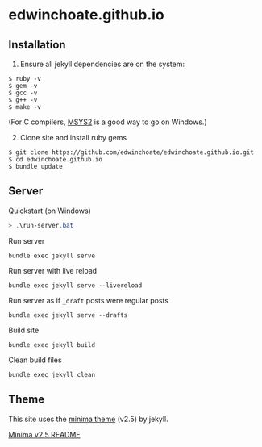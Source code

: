 # edwinchoate.github.io

## Installation

1. Ensure all jekyll dependencies are on the system:

```shell
$ ruby -v
$ gem -v
$ gcc -v
$ g++ -v
$ make -v
```

(For C compilers, [MSYS2](https://www.msys2.org/) is a good way to go on Windows.)

2. Clone site and install ruby gems

```shell
$ git clone https://github.com/edwinchoate/edwinchoate.github.io.git
$ cd edwinchoate.github.io
$ bundle update
```

## Server

Quickstart (on Windows)

```powershell
> .\run-server.bat
```

Run server

```shell
bundle exec jekyll serve
```

Run server with live reload

```shell
bundle exec jekyll serve --livereload
```

Run server as if `_draft` posts were regular posts

```shell
bundle exec jekyll serve --drafts
```

Build site 

```shell
bundle exec jekyll build
```

Clean build files 

```shell
bundle exec jekyll clean
```

## Theme

This site uses the [minima theme](https://github.com/jekyll/minima) (v2.5) by jekyll. 

[Minima v2.5 README](https://github.com/jekyll/minima/blob/v2.5.0/README.md)
